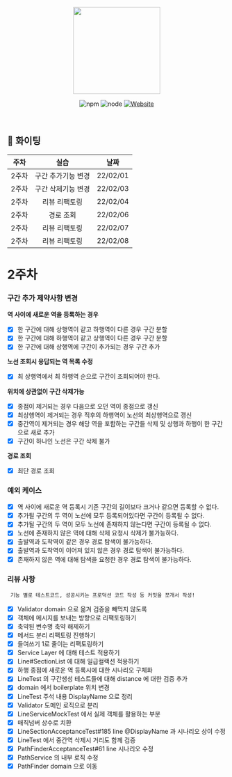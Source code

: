<p align="center">
    <img width="200px;" src="https://raw.githubusercontent.com/woowacourse/atdd-subway-admin-frontend/master/images/main_logo.png"/>
</p>
<p align="center">
  <img alt="npm" src="https://img.shields.io/badge/npm-6.14.15-blue">
  <img alt="node" src="https://img.shields.io/badge/node-14.18.2-blue">
  <a href="https://edu.nextstep.camp/c/R89PYi5H" alt="nextstep atdd">
    <img alt="Website" src="https://img.shields.io/website?url=https%3A%2F%2Fedu.nextstep.camp%2Fc%2FR89PYi5H">
  </a>
</p>

<br>

## 🚀 화이팅

|주차|실습|날짜|
|:---:|:---:|:---:|
|2주차|구간 추가기능 변경|22/02/01|
|2주차|구간 삭제기능 변경|22/02/03|
|2주차|리뷰 리팩토링|22/02/04|
|2주차|경로 조회|22/02/06|
|2주차|리뷰 리팩토링|22/02/07|
|2주차|리뷰 리팩토링|22/02/08|

# 2주차
### 구간 추가 제약사항 변경
**역 사이에 새로운 역을 등록하는 경우**
- [x] 한 구간에 대해 상행역이 같고 하행역이 다른 경우 구간 분할
- [x] 한 구간에 대해 하행역이 같고 상행역이 다른 경우 구간 분할
- [x] 한 구간에 대해 상행역에 구간이 추가되는 경우 구간 추가

**노선 조회시 응답되는 역 목록 수정**
- [x] 최 상행역에서 최 하행역 순으로 구간이 조회되어야 한다.

**위치에 상관없이 구간 삭제가능**
- [x] 종점이 제거되는 경우 다음으로 오던 역이 종점으로 갱신
- [x] 최상행역이 제거되는 경우 직후의 하행역이 노선의 최상행역으로 갱신
- [x] 중간역이 제거되는 경우 해당 역을 포함하는 구간들 삭제 및 상행과 하행이 한 구간으로 새로 추가
- [x] 구간이 하나인 노선은 구간 삭제 불가

**경로 조회**
- [x] 최단 경로 조회

### 예외 케이스
- [x] 역 사이에 새로운 역 등록시 기존 구간의 길이보다 크거나 같으면 등록할 수 없다.
- [x] 추가될 구간의 두 역이 노선에 모두 등록되어있다면 구간이 등록될 수 없다.
- [x] 추가될 구간의 두 역이 모두 노선에 존재하지 않는다면 구간이 등록될 수 없다.
- [x] 노선에 존재하지 않은 역에 대해 삭제 요청시 삭제가 불가능하다.
- [x] 출발역과 도착역이 같은 경우 경로 탐색이 불가능하다.
- [x] 출발역과 도착역이 이어져 있지 않은 경우 경로 탐색이 불가능하다.
- [x] 존재하지 않은 역에 대해 탐색을 요청한 경우 경로 탐색이 불가능하다.

### 리뷰 사항
``` 기능 별로 테스트코드, 성공시키는 프로덕션 코드 작성 등 커밋을 쪼개서 작성!```
- [x] Validator domain 으로 옮겨 검증을 빼먹지 않도록
- [x] 객체에 메시지를 보내는 방향으로 리팩토링하기
- [x] 축약된 변수명 축약 해제하기
- [x] 메서드 분리 리팩토링 진행하기
- [x] 들여쓰기 1로 줄이는 리팩토링하기
- [x] Service Layer 에 대해 테스트 적용하기
- [x] Line#SectionList 에 대해 일급컬랙션 적용하기
- [x] 하행 종점에 새로운 역 등록시에 대한 시나리오 구체화
- [x] LineTest 의 구간생성 테스트들에 대해 distance 에 대한 검증 추가
- [x] domain 에서 boilerplate 위치 변경
- [x] LineTest 주석 내용 DisplayName 으로 정리
- [x] Validator 도메인 로직으로 분리
- [x] LineServiceMockTest 에서 실제 객체를 활용하는 부분
- [x] 매직넘버 상수로 치환
- [x] LineSectionAcceptanceTest#185 line @DisplayName 과 시나리오 상이 수정
- [x] LineTest 에서 중간역 삭제시 거리도 함께 검증
- [x] PathFinderAcceptanceTest#61 line 시나리오 수정
- [x] PathService 의 내부 로직 수정 
- [x] PathFinder domain 으로 이동